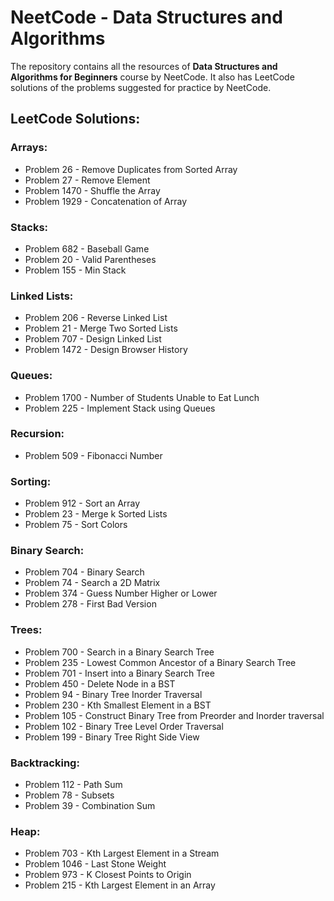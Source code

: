 # NeetCode - Data Structures and Algorithms

<p>The repository contains all the resources of <b>Data Structures and Algorithms for Beginners</b> course by NeetCode. It also has LeetCode solutions of the problems suggested for practice by NeetCode.</p>

## LeetCode Solutions:

### Arrays:

- Problem 26 - Remove Duplicates from Sorted Array
- Problem 27 - Remove Element
- Problem 1470 - Shuffle the Array
- Problem 1929 - Concatenation of Array

### Stacks:

- Problem 682 - Baseball Game
- Problem 20 - Valid Parentheses
- Problem 155 - Min Stack

### Linked Lists:

- Problem 206 - Reverse Linked List
- Problem 21 - Merge Two Sorted Lists
- Problem 707 - Design Linked List
- Problem 1472 - Design Browser History

### Queues:

- Problem 1700 - Number of Students Unable to Eat Lunch
- Problem 225 - Implement Stack using Queues

### Recursion:

- Problem 509 - Fibonacci Number

### Sorting:

- Problem 912 - Sort an Array
- Problem 23 - Merge k Sorted Lists
- Problem 75 - Sort Colors

### Binary Search:

- Problem 704 - Binary Search
- Problem 74 - Search a 2D Matrix
- Problem 374 - Guess Number Higher or Lower
- Problem 278 - First Bad Version

### Trees:

- Problem 700 - Search in a Binary Search Tree
- Problem 235 - Lowest Common Ancestor of a Binary Search Tree
- Problem 701 - Insert into a Binary Search Tree
- Problem 450 - Delete Node in a BST
- Problem 94 - Binary Tree Inorder Traversal
- Problem 230 - Kth Smallest Element in a BST
- Problem 105 - Construct Binary Tree from Preorder and Inorder traversal
- Problem 102 - Binary Tree Level Order Traversal
- Problem 199 - Binary Tree Right Side View

### Backtracking:

- Problem 112 - Path Sum
- Problem 78 - Subsets
- Problem 39 - Combination Sum

### Heap:

- Problem 703 - Kth Largest Element in a Stream
- Problem 1046 - Last Stone Weight
- Problem 973 - K Closest Points to Origin
- Problem 215 - Kth Largest Element in an Array
